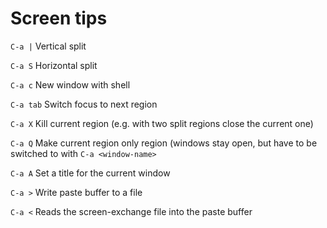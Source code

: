 # Screen tips

`C-a |`
    Vertical split

`C-a S`
    Horizontal split

`C-a c`
    New window with shell

`C-a tab`
    Switch focus to next region

`C-a X`
    Kill current region (e.g. with two split regions close the current one)

`C-a Q`
    Make current region only region (windows stay open, but have to be
    switched to with `C-a <window-name>`

`C-a A`
    Set a title for the current window

`C-a >`
    Write paste buffer to a file

`C-a <`
    Reads the screen-exchange file into the paste buffer
